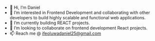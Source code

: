 - 👋 Hi, I’m Daniel 
- 👀 I’m interested in Frontend Development and collaborating with other developers to build highly scalable and functional web applications.
- 🌱 I’m currently building REACT projects.
- 💞️ I’m looking to collaborate on frontend development React projects.
- 📫 Reach me @ ifeoluwadaniel25@gmail.com

<!---
Obisanya1/Obisanya1 is a ✨ special ✨ repository because its `README.md` (this file) appears on your GitHub profile.
You can click the Preview link to take a look at your changes.
--->
